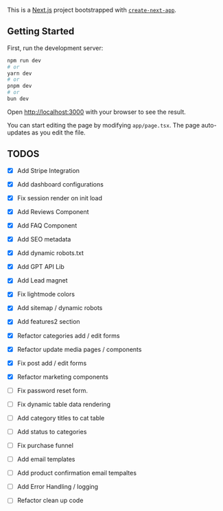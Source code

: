 This is a [Next.js](https://nextjs.org/) project bootstrapped with [`create-next-app`](https://github.com/vercel/next.js/tree/canary/packages/create-next-app).

## Getting Started

First, run the development server:

```bash
npm run dev
# or
yarn dev
# or
pnpm dev
# or
bun dev
```

Open [http://localhost:3000](http://localhost:3000) with your browser to see the result.

You can start editing the page by modifying `app/page.tsx`. The page auto-updates as you edit the file.

## TODOS

- [X] Add Stripe Integration
- [X] Add dashboard configurations
- [X] Fix session render on init load
- [X] Add Reviews Component
- [X] Add FAQ Component
- [X] Add SEO metadata
- [X] Add dynamic robots.txt
- [X] Add GPT API Lib
- [X] Add Lead magnet
- [X] Fix lightmode colors
- [X] Add sitemap / dynamic robots
- [X] Add features2 section
- [X] Refactor categories add / edit forms
- [X] Refactor update media pages / components
- [X] Fix post add / edit forms
- [X] Refactor marketing components
- [ ] Fix password reset form. 
- [ ] Fix dynamic table data rendering
- [ ] Add category titles to cat table
- [ ] Add status to categories
- [ ] Fix purchase funnel
- [ ] Add email templates
- [ ] Add product confirmation email tempaltes
- [ ] Add Error Handling / logging
- [ ] Refactor clean up code





